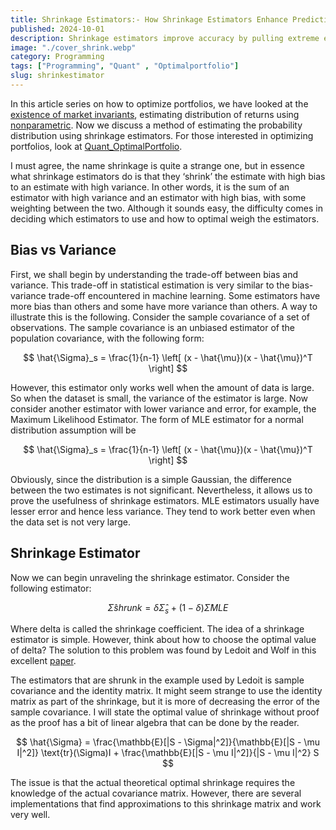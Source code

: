 ```yaml
---
title: Shrinkage Estimators:- How Shrinkage Estimators Enhance Predictive Accuracy?
published: 2024-10-01 
description: Shrinkage estimators improve accuracy by pulling extreme estimates closer to the average, especially when data is noisy or limited. This helps make predictions more stable and prevents overfitting.
image: "./cover_shrink.webp"
category: Programming
tags: ["Programming", "Quant" , "Optimalportfolio"]
slug: shrinkestimator
---
```

In this article series on how to optimize portfolios, we have looked at the [existence of market invariants](https://arawn.live/posts/Marketprinciple/), estimating distribution of returns using [nonparametric](https://arawn.live/posts/EDN/). Now we discuss a method of estimating the probability distribution using shrinkage estimators. For those interested in optimizing portfolios, look at [Quant_OptimalPortfolio](https://github.com/Aditya-dom/Quant_OptimalPortfolio).

I must agree, the name shrinkage is quite a strange one, but in essence what shrinkage estimators do is that they ‘shrink’ the estimate with high bias to an estimate with high variance. In other words, it is the sum of an estimator with high variance and an estimator with high bias, with some weighting between the two. Although it sounds easy, the difficulty comes in deciding which estimators to use and how to optimal weigh the estimators.

## Bias vs Variance
First, we shall begin by understanding the trade-off between bias and variance. This trade-off in statistical estimation is very similar to the bias-variance trade-off encountered in machine learning. Some estimators have more bias than others and some have more variance than others. A way to illustrate this is the following. Consider the sample covariance of a set of observations. The sample covariance is an unbiased estimator of the population covariance, with the following form:

$$
\hat{\Sigma}_s = \frac{1}{n-1} \left[ (x - \hat{\mu})(x - \hat{\mu})^T \right]
$$

However, this estimator only works well when the amount of data is large. So when the dataset is small, the variance of the estimator is large. Now consider another estimator with lower variance and error, for example, the Maximum Likelihood Estimator. The form of MLE estimator for a normal distribution assumption will be


$$
\hat{\Sigma}_s = \frac{1}{n-1} \left[ (x - \hat{\mu})(x - \hat{\mu})^T \right]
$$

Obviously, since the distribution is a simple Gaussian, the difference between the two estimates is not significant. Nevertheless, it allows us to prove the usefulness of shrinkage estimators. MLE estimators usually have lesser error and hence less variance. They tend to work better even when the data set is not very large.

## Shrinkage Estimator
Now we can begin unraveling the shrinkage estimator. Consider the following estimator:

$$
\hat{\Sigma}{shrunk} = \delta \hat{\Sigma}_s + (1 - \delta) \hat{\Sigma}{MLE}
$$

Where delta is called the shrinkage coefficient. The idea of a shrinkage estimator is simple. However, think about how to choose the optimal value of delta? The solution to this problem was found by Ledoit and Wolf in this excellent [paper](https://perso.ens-lyon.fr/patrick.flandrin/LedoitWolf_JMA2004.pdf).

The estimators that are shrunk in the example used by Ledoit is sample covariance and the identity matrix. It might seem strange to use the identity matrix as part of the shrinkage, but it is more of decreasing the error of the sample covariance. I will state the optimal value of shrinkage without proof as the proof has a bit of linear algebra that can be done by the reader.

$$
\hat{\Sigma} = \frac{\mathbb{E}[|S - \Sigma|^2]}{\mathbb{E}[|S - \mu I|^2]} \text{tr}(\Sigma)I + \frac{\mathbb{E}[|S - \mu I|^2]}{|S - \mu I|^2} S
$$

The issue is that the actual theoretical optimal shrinkage requires the knowledge of the actual covariance matrix. However, there are several implementations that find approximations to this shrinkage matrix and work very well.